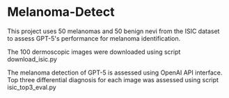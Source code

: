 # Melanoma-Detect

This project uses 50 melanomas and 50 benign nevi from the ISIC dataset to assess GPT-5's performance for melanoma identification. 

The 100 dermoscopic images were downloaded using script download_isic.py

The melanoma detection of GPT-5 is assessed using OpenAI API interface. Top three differential diagnosis for each image was assessed using script isic_top3_eval.py

